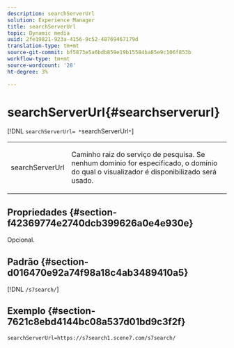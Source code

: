 ```yaml
---
description: searchServerUrl
solution: Experience Manager
title: searchServerUrl
topic: Dynamic media
uuid: 2fe19821-923a-4156-9c52-48769467179d
translation-type: tm+mt
source-git-commit: bf5873e5a6bdb859e19b15584ba85e9c106f853b
workflow-type: tm+mt
source-wordcount: '28'
ht-degree: 3%

---
```



# searchServerUrl{#searchserverurl}

[!DNL `searchServerUrl= *`searchServerUrl`*`]

<table id="table_9B98C97485DD4DEB8A6ECBCE8DF6B886"> 
 <tbody> 
  <tr> 
   <td colname="col1"> <p> <span class="codeph"><span class="varname"> searchServerUrl</span> </span> </p> </td> 
   <td colname="col2"> <p> Caminho raiz do serviço de pesquisa. Se nenhum domínio for especificado, o domínio do qual o visualizador é disponibilizado será usado. </p> </td> 
  </tr> 
 </tbody> 
</table>

## Propriedades {#section-f42369774e2740dcb399626a0e4e930e}

Opcional.

## Padrão {#section-d016470e92a74f98a18c4ab3489410a5}

[!DNL `/s7search/`]

## Exemplo {#section-7621c8ebd4144bc08a537d01bd9c3f2f}

```
searchServerUrl=https://s7search1.scene7.com/s7search/
```
